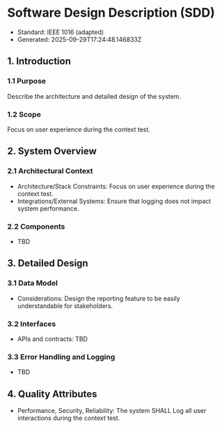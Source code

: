 # Software Design Description (SDD)

- Standard: IEEE 1016 (adapted)
- Generated: 2025-09-29T17:24:48.146833Z

## 1. Introduction
### 1.1 Purpose
Describe the architecture and detailed design of the system.

### 1.2 Scope
Focus on user experience during the context test.

## 2. System Overview
### 2.1 Architectural Context
- Architecture/Stack Constraints: Focus on user experience during the context test.
- Integrations/External Systems: Ensure that logging does not impact system performance.

### 2.2 Components
- TBD

## 3. Detailed Design
### 3.1 Data Model
- Considerations: Design the reporting feature to be easily understandable for stakeholders.

### 3.2 Interfaces
- APIs and contracts: TBD

### 3.3 Error Handling and Logging
- TBD

## 4. Quality Attributes
- Performance, Security, Reliability: The system SHALL Log all user interactions during the context test.